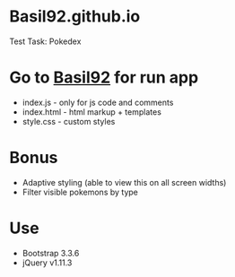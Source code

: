 # Basil92.github.io
Test Task: Pokedex

# Go to [Basil92](http://basil92.github.io/) for run app
* index.js - only for js code and comments
* index.html - html markup + templates
* style.css - custom styles

# Bonus
* Adaptive styling (able to view this on all screen widths)
* Filter visible pokemons by type

# Use
* Bootstrap 3.3.6
* jQuery v1.11.3

